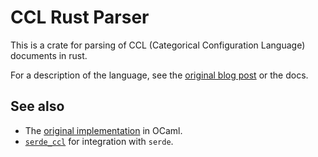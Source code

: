 CCL Rust Parser
===============

This is a crate for parsing of CCL (Categorical Configuration Language) documents in rust.

For a description of the language, see the [original blog post](https://chshersh.com/blog/2025-01-06-the-most-elegant-configuration-language.html) or the docs.

See also
--------

* The [original implementation](https://github.com/chshersh/ccl/) in OCaml.
* [`serde_ccl`](https://crates.io/crates/serde_ccl) for integration with `serde`.
